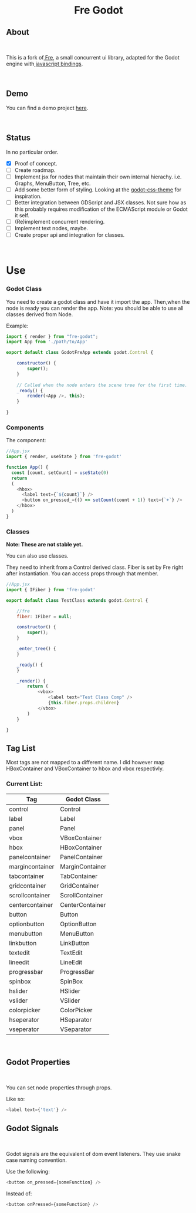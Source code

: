 <h1 align="center">Fre Godot</h1>

## About
<br>

This is a fork of<a href="https://github.com/yisar/fre"> Fre</a>, a small concurrent ui library, adapted for the Godot engine with<a href="https://github.com/GodotExplorer/ECMAScript"> javascript bindings</a>.

<br>

## Demo

You can find a demo project <a href="https://github.com/Vercix/godot-fre-demo-project"> here</a>.

<br>

## Status

In no particular order.

- [x] Proof of concept.
- [ ] Create roadmap.
- [ ] Implement jsx for nodes that maintain their own internal hierachy. i.e. Graphs, MenuButton, Tree, etc.
- [ ] Add some better form of styling. Looking at the <a href="https://github.com/kuma-gee/godot-css-theme"> godot-css-theme</a> for inspiration.
- [ ] Better integration between GDScript and JSX classes. Not sure how as this probably requires modification of the ECMAScript module or Godot it self. 
- [ ] (Re)implement concurrent rendering.
- [ ] Implement text nodes, maybe.
- [ ] Create proper api and integration for classes.

<br>


# Use

### Godot Class

You need to create a godot class and have it import the app. Then,when the node is ready you can render the app. Note: you should be able to use all classes derived from Node.

Example:

```js
import { render } from "fre-godot";
import App from './path/to/App'

export default class GodotFreApp extends godot.Control {

	constructor() {
		super();	
	}
	
	// Called when the node enters the scene tree for the first time.
	_ready() {
		render(<App />, this);
	}
	
}
```
### Components

The component:

```js
//App.jsx
import { render, useState } from 'fre-godot'

function App() {
  const [count, setCount] = useState(0)
  return 
  (
    <hbox>
      <label text={`${count}`} />
      <button on_pressed_={() => setCount(count + 1)} text={`+`} />
    </hbox>
  )
}
```

### Classes

**Note: These are not stable yet.**  

You can also use classes.  
 
They need to inherit from a Control derived class. 
Fiber is set by Fre right after instantiation. You can access props through that member.

```js
//App.jsx
import { IFiber } from 'fre-godot'

export default class TestClass extends godot.Control {

    //fre
    fiber: IFiber = null;

    constructor() {
        super();
    }

    _enter_tree() {
    }

    _ready() {
    }

    _render() {
        return (
            <vbox>
                <label text="Test Class Comp" />
                {this.fiber.props.children}
            </vbox>
        )
    }

}
```

## Tag List

Most tags are not mapped to a different name. I did however map HBoxContainer and VBoxContainer to hbox and vbox respectivly.

### Current List:

| Tag             | Godot Class     |
|-----------------|-----------------|
| control         | Control         |
| label           | Label           |
| panel           | Panel           |
| vbox            | VBoxContainer   |
| hbox            | HBoxContainer   |
| panelcontainer  | PanelContainer  |
| margincontainer | MarginContainer |
| tabcontainer    | TabContainer    |
| gridcontainer   | GridContainer   |
| scrollcontainer | ScrollContainer |
| centercontainer | CenterContainer |
| button          | Button          |
| optionbutton    | OptionButton    |
| menubutton      | MenuButton      |
| linkbutton      | LinkButton      |
| textedit        | TextEdit        |
| lineedit        | LineEdit        |
| progressbar     | ProgressBar     |
| spinbox         | SpinBox         |
| hslider         | HSlider         |
| vslider         | VSlider         |
| colorpicker     | ColorPicker     |
| hseperator      | HSeparator      |
| vseperator      | VSeparator      |

<br>

## Godot Properties
<br>

You can set node properties through props.

Like so:

```js
<label text={'text'} />
```

## Godot Signals
<br>

Godot signals are the equivalent of dom event listeners.
They use snake case naming convention.

Use the following:

```js
<button on_pressed={someFunction} />
```

Instead of:

```js
<button onPressed={someFunction} />
```